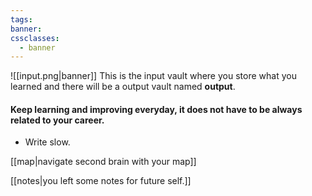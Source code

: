 ```yaml
---
tags: 
banner: 
cssclasses:
  - banner
---
```

![[input.png|banner]]
This is the input vault where you store what you learned and there will be a output vault named **output**. 
#### Keep learning and improving everyday, it does not have to be always related to your career.
 - Write slow.

[[map|navigate second brain with your map]]

[[notes|you left some notes for future self.]]


